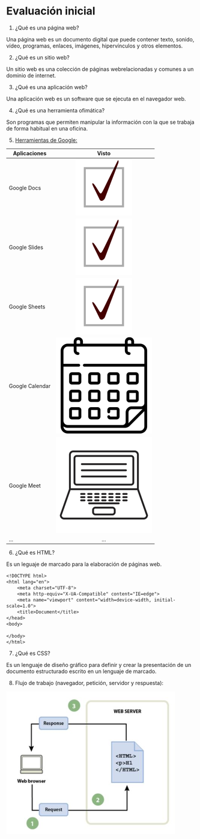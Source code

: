 # Evaluación inicial

1. ¿Qué es una página web?

Una página web es un documento digital que puede contener texto, sonido, vídeo, programas, enlaces, imágenes, hipervínculos y otros elementos.

2. ¿Qué es un sitio web?

Un sitio web es una colección de páginas webrelacionadas y comunes a un dominio de internet.

3. ¿Qué es una aplicación web?

Una aplicación web es un software que se ejecuta en el navegador web.

4. ¿Qué es una herramienta ofimática?

Son programas que permiten manipular la información con la que se trabaja de forma habitual en una oficina.

5. [Herramientas de Google:](https://www.google.com/intl/es-419/chrome/browser-tools/)

|Aplicaciones |Visto|
|--------------|:------:|
|Google Docs|![Visto](https://github.com/ivdemo/SMX2-M8UF1A2_Ivan-Delgado/blob/main/Check_mark.svg.jpg "Visto")|
|Google Slides|![Visto](https://github.com/ivdemo/SMX2-M8UF1A2_Ivan-Delgado/blob/main/Check_mark.svg.jpg "Visto")|
|Google Sheets|![Visto](https://github.com/ivdemo/SMX2-M8UF1A2_Ivan-Delgado/blob/main/Check_mark.svg.jpg "Visto")|
|Google Calendar|![Calendario](https://github.com/ivdemo/SMX2-M8UF1A2_Ivan-Delgado/blob/main/2370264.jpg "Calendario")|
|Google Meet| ![Meet](https://github.com/ivdemo/SMX2-M8UF1A2_Ivan-Delgado/blob/main/2933e7ea63cc960bf25d516c0db53b35-icono-de-computadora-portatil-plana.jpg "Meet")|
|...|...|

6. ¿Qué es HTML?

Es un leguaje de marcado para la elaboración de páginas web.

```
<!D0CTYPE html>
<html lang="en">
    <meta charset="UTF-8">
    <meta http-equiv="X-UA-Compatible" content="IE=edge">
    <meta name="viewport" content="width=device-width, initial-scale=1.0">
    <title>Document</title>
</head>
<body>

</body>
</html> 
```

7. ¿Qué es CSS?

Es un lenguaje de diseño gráfico para definir y crear la presentación de un documento estructurado escrito en un lenguaje de marcado.

8. Flujo de trabajo (navegador, petición, servidor y respuesta):

![Imagen](https://github.com/ivdemo/SMX2-M8UF1A2_Ivan-Delgado/blob/main/Captura.JPG "Imagen")